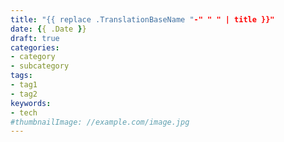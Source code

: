 ```yaml
---
title: "{{ replace .TranslationBaseName "-" " " | title }}"
date: {{ .Date }}
draft: true
categories:
- category
- subcategory
tags:
- tag1
- tag2
keywords:
- tech
#thumbnailImage: //example.com/image.jpg
---
```


<!--more-->
